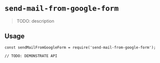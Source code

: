 # `send-mail-from-google-form`

> TODO: description

## Usage

```
const sendMailFromGoogleForm = require('send-mail-from-google-form');

// TODO: DEMONSTRATE API
```

